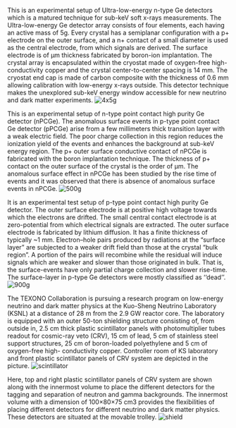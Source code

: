 This is an experimental setup of Ultra-low-energy n-type Ge detectors which is a matured technique for sub-keV soft x-rays measurements. The Ultra-low-energy Ge detector array consists of four elements, each having an active mass of 5g. Every crystal has a semiplanar configuration with a p+ electrode on the outer surface, and a n+ contact of a small diameter is used as the central electrode, from which signals are derived. The surface electrode is of μm thickness fabricated by boron-ion implantation. The crystal array is encapsulated within the cryostat made of oxygen-free high- conductivity copper and the crystal center-to-center spacing is 14 mm. The cryostat end cap is made of carbon composite with the thickness of 0.6 mm allowing calibration with low-energy x-rays outside. This detector technique makes the unexplored sub-keV energy window accessible for new neutrino and dark matter experiments.
![4x5g](https://drive.google.com/uc?id=0BwM7XYhFgK7oelN2ZWUwTWwyY3M)

This is an experimental setup of n-type point contact high purity Ge detector (nPCGe). The anomalous surface events in p-type point contact Ge detector (pPCGe) arise from a few millimeters thick transition layer with a weak electric field. The poor charge collection in this region reduces the ionization yield of the events and enhances the background at sub-keV energy region. The p+ outer surface conductive contact of nPCGe is fabricated with the boron implantation technique. The thickness of p+ contact on the outer surface of the crystal is the order of μm. The anomalous surface effect in nPCGe has been studied by the rise time of events and it was observed that there is absence of anomalous surface events in nPCGe.
![500g](https://drive.google.com/uc?id=0BwM7XYhFgK7oNVpUaTJ0dmY1Mnc)

It is an experimental test setup of p-type point contact high purity Ge detector. The outer surface electrode is at positive high voltage towards which the electrons are drifted. The small central contact electrode is at zero-potential from which electrical signals are extracted. The outer surface electrode is fabricated by lithium diffusion. It has a finite thickness of typically ~1 mm. Electron–hole pairs produced by radiations at the “surface layer” are subjected to a weaker drift field than those at the crystal “bulk region”. A portion of the pairs will recombine while the residual will induce signals which are weaker and slower than those originated in bulk. That is, the surface-events have only partial charge collection and slower rise-time. The surface-layer in p-type Ge detectors were mostly classified as ‘‘dead’’.
![900g](https://drive.google.com/uc?id=0BwM7XYhFgK7oOThSUWwwXzRmLUk)

The TEXONO Collaboration is pursuing a research program on low-energy neutrino and dark matter physics at the Kuo-Sheng Neutrino Laboratory (KSNL) at a distance of 28 m from the 2.9 GW reactor core. The laboratory is equipped with an outer 50-ton shielding structure consisting of, from outside in, 2.5 cm thick plastic scintillator panels with photomultiplier tubes readout for cosmic-ray veto (CRV), 15 cm of lead, 5 cm of stainless steel support structures, 25 cm of boron-loaded polyethylene and 5 cm of oxygen-free high- conductivity copper. Controller room of KS laboratory and front plastic scintillator panels of CRV system are depicted in the picture.
![scintillator](https://drive.google.com/uc?id=0BwM7XYhFgK7oZHBCcWRSZTNTQUE)

Here, top and right plastic scintillator panels of CRV system are shown along with the innermost volume to place the different detectors for the tagging and separation of neutron and gamma backgrounds. The innermost volume with a dimension of 100×80×75 cm3 provides the flexibilities of placing different detectors for different neutrino and dark matter physics. These detectors are situated at the movable trolley.
![shield](https://drive.google.com/uc?id=0BwM7XYhFgK7oQ1dKdGIwYVdmVFk)
